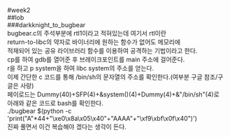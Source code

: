 #week2  
##lob  
###darkknight_to_bugbear  
bugbear.c의 주석부분에 rtl1이라고 적혀있는데 여기서 rtl이란  
return-to-libc의 약자로 바이너리에 원하는 함수가 없어도 메모리에  
적재되어 있는 공유 라이브러리 함수를 이용하여 공격하는 기법이라고 한다.   
cp를 하여 gdb를 열어준 후 브레이크포인트를 main 주소에 걸어준다.  
r을 하고 p system을 하여 libc system의 주소를 얻는다.  
이제 간단한 c 코드를 통해 /bin/sh의 문자열의 주소를 확인한다.(여부분 구글 참조/구글은 사랑)   
페이로드는 Dummy(40)+SFP(4)+&system()(4)+Dummy(4)+&"/bin/sh"(4)로   
아래와 같은 코드로 bash를 확인한다.  
 ./bugbear $(python -c 'print("A"*44+"\xe0\x8a\x05\x40"+"AAAA"+"\xf9\xbf\x0f\x40")')  
진짜 풀면서 이건 복습해야 겠다는 생각이 든다.  
